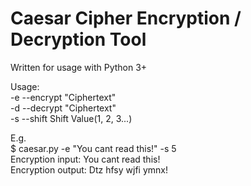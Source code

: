 # Caesar Cipher Encryption / Decryption Tool
Written for usage with Python 3+  
    
Usage:  
-e  --encrypt   "Ciphertext"  
-d   --decrypt   "Ciphertext"  
-s   --shift   Shift Value(1, 2, 3...)  
  
E.g.  
$ caesar.py -e "You cant read this!" -s 5  
Encryption input: You cant read this!  
Encryption output: Dtz hfsy wjfi ymnx!  